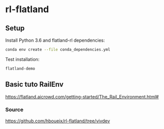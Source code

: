 # rl-flatland

## Setup  
  
Install Python 3.6 and flatland-rl dependencies:  
```bash
conda env create --file conda_dependencies.yml
```  
  
Test installation:
```bash
flatland-demo
```

## Basic tuto RailEnv

https://flatland.aicrowd.com/getting-started/The_Rail_Environment.html#

### Source

https://github.com/hboueix/rl-flatland/tree/vivdev